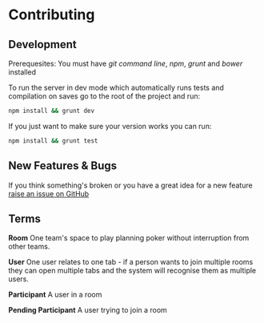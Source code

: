 Contributing
===

Development
---

Prerequesites: You must have *git command line*, *npm*, *grunt* and *bower* installed

To run the server in dev mode which automatically runs tests and compilation on saves go
to the root of the project and run:

````sh
npm install && grunt dev
````

If you just want to make sure your version works you can run:

````sh
npm install && grunt test
````

New Features & Bugs
---

If you think something's broken or you have a great idea for a new feature
[raise an issue on GitHub](https://github.com/dorightdigital/Planning-Poker/issues)


Terms
---

**Room**
One team's space to play planning poker without interruption from other teams.

**User**
One user relates to one tab - if a person wants to join multiple rooms they can open multiple tabs
and the system will recognise them as multiple users.

**Participant**
A user in a room

**Pending Participant**
A user trying to join a room
